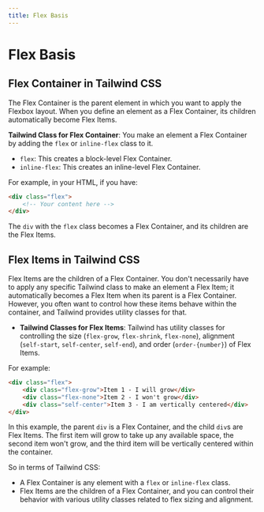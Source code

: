 ```yaml
---
title: Flex Basis
---
```


# Flex Basis

## Flex Container in Tailwind CSS

The Flex Container is the parent element in which you want to apply the Flexbox layout. When you define an element as a Flex Container, its children automatically become Flex Items.

**Tailwind Class for Flex Container**: You make an element a Flex Container by adding the `flex` or `inline-flex` class to it.

- `flex`: This creates a block-level Flex Container.
- `inline-flex`: This creates an inline-level Flex Container.

For example, in your HTML, if you have:

```html
<div class="flex">
	<!-- Your content here -->
</div>
```

The `div` with the `flex` class becomes a Flex Container, and its children are the Flex Items.

## Flex Items in Tailwind CSS

Flex Items are the children of a Flex Container. You don't necessarily have to apply any specific Tailwind class to make an element a Flex Item; it automatically becomes a Flex Item when its parent is a Flex Container. However, you often want to control how these items behave within the container, and Tailwind provides utility classes for that.

- **Tailwind Classes for Flex Items**: Tailwind has utility classes for controlling the size (`flex-grow`, `flex-shrink`, `flex-none`), alignment (`self-start`, `self-center`, `self-end`), and order (`order-{number}`) of Flex Items.

For example:

```html
<div class="flex">
	<div class="flex-grow">Item 1 - I will grow</div>
	<div class="flex-none">Item 2 - I won't grow</div>
	<div class="self-center">Item 3 - I am vertically centered</div>
</div>
```

In this example, the parent `div` is a Flex Container, and the child `div`s are Flex Items. The first item will grow to take up any available space, the second item won't grow, and the third item will be vertically centered within the container.

So in terms of Tailwind CSS:

- A Flex Container is any element with a `flex` or `inline-flex` class.
- Flex Items are the children of a Flex Container, and you can control their behavior with various utility classes related to flex sizing and alignment.
